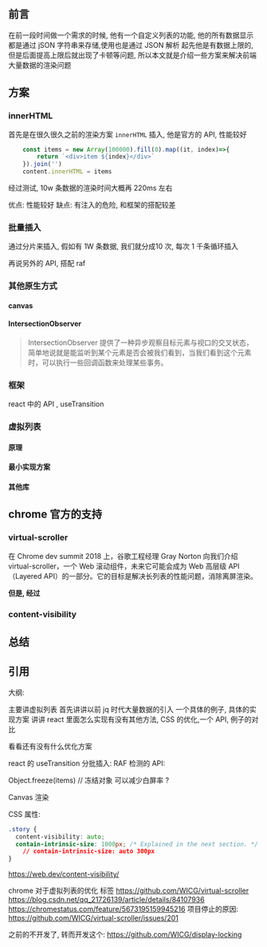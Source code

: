 ## 前言
在前一段时间做一个需求的时候, 他有一个自定义列表的功能, 他的所有数据显示都是通过 jSON 字符串来存储,使用也是通过 JSON 解析
起先他是有数据上限的, 但是后面提高上限后就出现了卡顿等问题, 所以本文就是介绍一些方案来解决前端大量数据的渲染问题

## 方案

### innerHTML

首先是在很久很久之前的渲染方案 `innerHTML` 插入, 他是官方的 API, 性能较好
```js
    const items = new Array(100000).fill(0).map((it, index)=>{
        return `<div>item ${index}</div>`
    }).join('')
    content.innerHTML = items
```

经过测试, 10w 条数据的渲染时间大概再 220ms 左右

优点: 性能较好
缺点: 有注入的危险, 和框架的搭配较差

### 批量插入

通过分片来插入, 假如有 1W 条数据, 我们就分成10 次, 每次 1 千条循环插入



再说另外的 API, 搭配 raf

### 其他原生方式

#### canvas

#### IntersectionObserver

>  IntersectionObserver 提供了一种异步观察目标元素与视口的交叉状态，简单地说就是能监听到某个元素是否会被我们看到，当我们看到这个元素时，可以执行一些回调函数来处理某些事务。

### 框架

react 中的 API , useTransition

### 虚拟列表

#### 原理

#### 最小实现方案

#### 其他库


## chrome 官方的支持

### virtual-scroller
在 Chrome dev summit 2018 上，谷歌工程经理 Gray Norton 向我们介绍 virtual-scroller，一个 Web 滚动组件，未来它可能会成为 Web 高层级 API（Layered API）的一部分。它的目标是解决长列表的性能问题，消除离屏渲染。


**但是, 经过**

### content-visibility


## 总结

## 引用

大纲:

主要讲虚拟列表
首先讲讲以前 jq 时代大量数据的引入
一个具体的例子, 具体的实现方案
讲讲 react 里面怎么实现有没有其他方法, 
CSS 的优化,一个 API, 例子的对比

看看还有没有什么优化方案

react 的 useTransition
分批插入: RAF
检测的 API:


Object.freeze(items) // 冻结对象 可以减少白屏率 ?

Canvas 渲染

CSS 属性: 
```css
.story {
  content-visibility: auto;
  contain-intrinsic-size: 1000px; /* Explained in the next section. */
    // contain-intrinsic-size: auto 300px
}
```
https://web.dev/content-visibility/


chrome 对于虚拟列表的优化 <virtual-scroller> 标签 https://github.com/WICG/virtual-scroller
https://blog.csdn.net/qq_21726139/article/details/84107936
https://chromestatus.com/feature/5673195159945216
项目停止的原因: https://github.com/WICG/virtual-scroller/issues/201

之前的不开发了, 转而开发这个: https://github.com/WICG/display-locking
